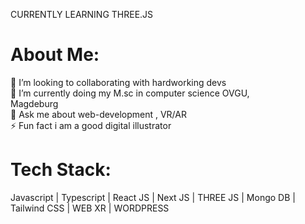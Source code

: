 CURRENTLY LEARNING THREE.JS
#  About Me:
👯 I’m looking to collaborating with hardworking devs<br>🌱 I’m currently doing my M.sc in computer science OVGU,<br>Magdeburg<br>💬 Ask me about web-development , VR/AR<br>⚡ Fun fact i am a good digital illustrator


#  Tech Stack:
Javascript | Typescript | React JS | Next JS | THREE JS | Mongo DB | Tailwind CSS | WEB XR | WORDPRESS



